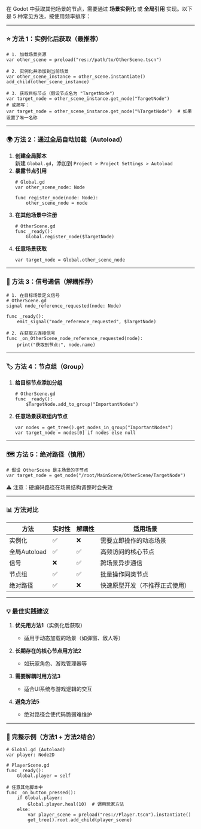 在 Godot 中获取其他场景的节点，需要通过 **场景实例化** 或 **全局引用** 实现。以下是 5 种常见方法，按使用频率排序：

---

### ⭐️ 方法 1：实例化后获取（最推荐）
```gdscript
# 1. 加载场景资源
var other_scene = preload("res://path/to/OtherScene.tscn")

# 2. 实例化并添加到当前场景
var other_scene_instance = other_scene.instantiate()
add_child(other_scene_instance)

# 3. 获取目标节点（假设节点名为 "TargetNode"）
var target_node = other_scene_instance.get_node("TargetNode")
# 或简写：
var target_node = other_scene_instance.get_node("%TargetNode")  # 如果设置了唯一名称
```

---

### 🌍 方法 2：通过全局自动加载（Autoload）
1. **创建全局脚本**  
   新建 `Global.gd`，添加到 `Project > Project Settings > Autoload`  
2. **暴露节点引用**  
   ```gdscript
   # Global.gd
   var other_scene_node: Node

   func register_node(node: Node):
       other_scene_node = node
   ```
3. **在其他场景中注册**  
   ```gdscript
   # OtherScene.gd
   func _ready():
       Global.register_node($TargetNode)
   ```
4. **任意场景获取**  
   ```gdscript
   var target_node = Global.other_scene_node
   ```

---

### 🔗 方法 3：信号通信（解耦推荐）
```gdscript
# 1. 在目标场景定义信号
# OtherScene.gd
signal node_reference_requested(node: Node)

func _ready():
    emit_signal("node_reference_requested", $TargetNode)

# 2. 在获取方连接信号
func _on_OtherScene_node_reference_requested(node):
    print("获取到节点:", node.name)
```

---

### 🏷️ 方法 4：节点组（Group）
1. **给目标节点添加分组**  
   ```gdscript
   # OtherScene.gd
   func _ready():
       $TargetNode.add_to_group("ImportantNodes")
   ```
2. **任意场景获取组内节点**  
   ```gdscript
   var nodes = get_tree().get_nodes_in_group("ImportantNodes")
   var target_node = nodes[0] if nodes else null
   ```

---

### 🗺️ 方法 5：绝对路径（慎用）
```gdscript
# 假设 OtherScene 是主场景的子节点
var target_node = get_node("/root/MainScene/OtherScene/TargetNode")
```
⚠️ 注意：硬编码路径在场景结构调整时会失效

---

### 📊 方法对比
| 方法       | 实时性 | 解耦性 | 适用场景                 |
|------------|--------|--------|--------------------------|
| 实例化     | ✅      | ❌      | 需要立即操作的动态场景   |
| 全局Autoload| ✅      | ✅      | 高频访问的核心节点       |
| 信号       | ❌      | ✅      | 跨场景异步通信           |
| 节点组     | ✅      | ✅      | 批量操作同类节点         |
| 绝对路径   | ✅      | ❌      | 快速原型开发（不推荐正式使用） |

---

### 💡 最佳实践建议
1. **优先用方法1**（实例化后获取）  
   - 适用于动态加载的场景（如弹窗、敌人等）

2. **长期存在的核心节点用方法2**  
   - 如玩家角色、游戏管理器等

3. **需要解耦时用方法3**  
   - 适合UI系统与游戏逻辑的交互

4. **避免方法5**  
   - 绝对路径会使代码脆弱难维护

---

### 🌰 完整示例（方法1 + 方法2结合）
```gdscript
# Global.gd (Autoload)
var player: Node2D

# PlayerScene.gd
func _ready():
    Global.player = self

# 任意其他脚本中
func _on_button_pressed():
    if Global.player:
        Global.player.heal(10)  # 调用玩家方法
    else:
        var player_scene = preload("res://Player.tscn").instantiate()
        get_tree().root.add_child(player_scene)
```
